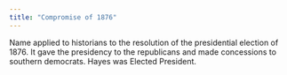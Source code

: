 ```yaml
---
title: "Compromise of 1876"
---
```

Name applied to historians to the resolution of the presidential election of 1876. It gave the presidency to the republicans and made concessions to southern democrats. Hayes was Elected President.

